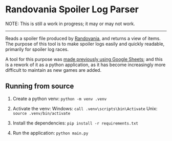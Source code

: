 # Randovania Spoiler Log Parser
NOTE: This is still a work in progress; it may or may not work.
___

Reads a spoiler file produced by [Randovania](https://github.com/randovania/randovania), and returns a view of items. The purpose of this tool is to make spoiler logs easily and quickly readable, primarily for spoiler log races.

A tool for this purpose was [made previously using Google Sheets](https://docs.google.com/spreadsheets/d/1JTMr1bqu33ng2b5X9IVmFFgltN88k8Bi6Ee8h4d8a3s/edit?gid=1414799479#gid=1414799479); and this is a rework of it as a python application, as it has become increasingly more difficult to maintain as new games are added.

## Running from source

1. Create a python venv:
`python -m venv .venv`

2. Activate the venv:
Windows: `call .venv\scripts\bin\Activate`
Unix: `source .venv/bin/activate`

3. Install the dependencies:
`pip install -r requirements.txt`

4. Run the application:
`python main.py`

